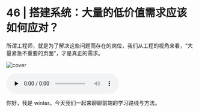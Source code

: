 # 46 | 搭建系统：大量的低价值需求应该如何应对？

所谓工程师，就是为了解决这些问题而存在的岗位，我们从工程的视角来看，“大量紧急不重要的页面”，才是真正的需求。

![cover](https://static001.geekbang.org/resource/image/52/f8/52fa86035eba686f92a4b637ef8115f8.jpg)

<audio id="audio" controls="" preload="none">
    <source id="mp3" src="/mp3/42.mp3">
</audio>

你好，我是 winter。今天我们一起来聊聊前端的学习路线与方法。
